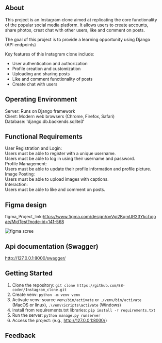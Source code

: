 ## About

This project is an Instagram clone aimed at replicating the core functionality of the popular social media platform. It allows users to create accounts, share photos, creat chat with other users, like and comment on posts. 

The goal of this project is to provide a learning opportunity using Django (API endpoints)

Key features of this Instagram clone include:
- User authentication and authorization
- Profile creation and customization
- Uploading and sharing posts
- Like and comment functionality of posts
- Create chat with users

## Operating Environment
Server: Runs on Django framework<br>
Client: Modern web browsers (Chrome, Firefox, Safari)<br>
Database: 'django.db.backends.sqlite3'<br>

## Functional Requirements
User Registration and Login:<br>
Users must be able to register with a unique username.<br>
Users must be able to log in using their username and password.<br>
Profile Management:<br>
Users must be able to update their profile information and profile picture.<br>
Image Posting:<br>
Users must be able to upload images with captions.<br>
Interaction:<br>
Users must be able to like and comment on posts.<br>

## Figma design

figma_Project_link:https://www.figma.com/design/pvVgi2KqmUR23YkcTqjoae/MidTest?node-id=141-568

![figma scree](https://github.com/EB-coder/Instagram_clone/assets/73636880/2fe66836-ff39-42d8-9edc-8757199fcbd2)

## Api documentation (Swagger)
http://127.0.0.1:8000/swagger/
## Getting Started

1. Clone the repository: ```git clone https://github.com/EB-coder/Instagram_clone.git``` <br>
2. Create venv: ```python -m venv venv```<br>
3. Activate venv: source ```venv/bin/activate``` or ```./venv/bin/activate``` (MacOS or linux), ```.\venv\Scripts\activate``` (Windows)<br>
4. Install from requirements.txt libraries: ```pip install -r requirements.txt```<br>
5. Run the server: ```python manage.py runserver```<br>
6. Access the project: (e.g., http://127.0.0.1:8000/)

## Feedback
